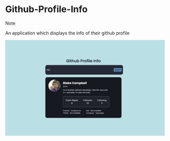 # Github-Profile-Info

> [!NOTE]
> An application which displays the info of their github profile
>
![Screenshot](screenshot.png)

